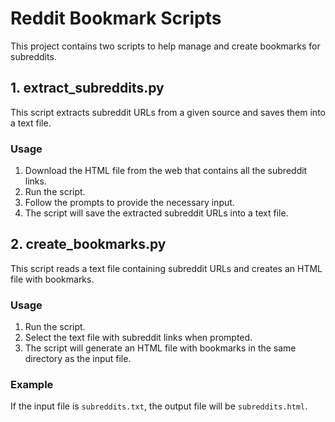 # Reddit Bookmark Scripts

This project contains two scripts to help manage and create bookmarks for subreddits.

## 1. extract_subreddits.py

This script extracts subreddit URLs from a given source and saves them into a text file.

### Usage
1. Download the HTML file from the web that contains all the subreddit links.
2. Run the script.
3. Follow the prompts to provide the necessary input.
4. The script will save the extracted subreddit URLs into a text file.

## 2. create_bookmarks.py

This script reads a text file containing subreddit URLs and creates an HTML file with bookmarks.

### Usage
1. Run the script.
2. Select the text file with subreddit links when prompted.
3. The script will generate an HTML file with bookmarks in the same directory as the input file.

### Example
If the input file is `subreddits.txt`, the output file will be `subreddits.html`.